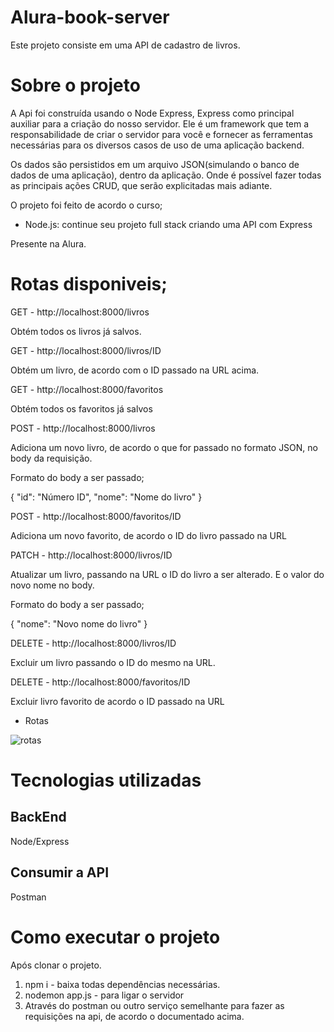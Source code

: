 # Alura-book-server
Este projeto consiste em uma API de cadastro de livros.

# Sobre o projeto 
A Api foi construída usando o Node Express, Express como principal auxiliar para a criação do nosso servidor. Ele é um framework 
que tem a responsabilidade de criar o servidor para você e fornecer as ferramentas necessárias para os diversos casos de uso de uma aplicação backend.

Os dados são persistidos em um arquivo JSON(simulando o banco de dados de uma aplicação), dentro da aplicação. Onde é possível fazer todas as principais ações CRUD, que serão explicitadas mais adiante.

O projeto foi feito de acordo o curso;

- Node.js: continue seu projeto full stack criando uma API com Express
    
 Presente na Alura.

# Rotas disponiveis;

GET - http://localhost:8000/livros

Obtém todos os livros já salvos.

GET - http://localhost:8000/livros/ID

Obtém um livro, de acordo com o ID passado na URL acima.

GET - http://localhost:8000/favoritos

Obtém todos os favoritos já salvos

POST - http://localhost:8000/livros

Adiciona um novo livro, de acordo o que for passado no formato JSON, no body da requisição.

Formato do body a ser passado;

{
    "id": "Número ID",
    "nome": "Nome do livro"
}

POST - http://localhost:8000/favoritos/ID

Adiciona um novo favorito, de acordo o ID do livro passado na URL

PATCH - http://localhost:8000/livros/ID

Atualizar um livro, passando na URL o ID do livro a ser alterado. E o valor do novo nome no body.

Formato do body a ser passado;

{
    "nome": "Novo nome do livro"
}

DELETE - http://localhost:8000/livros/ID

Excluir um livro passando o ID do mesmo na URL.

DELETE -  http://localhost:8000/favoritos/ID

Excluir livro favorito de acordo o ID passado na URL

* Rotas

![rotas](https://github.com/luc05/alura-book-server/assets/27972551/b54d9e00-31fe-4fde-ac29-f3bc82ea24e5)

# Tecnologias utilizadas

## BackEnd
Node/Express

## Consumir a API
Postman

# Como executar o projeto

Após clonar o projeto.
1) npm i - baixa todas dependências necessárias.
2) nodemon app.js - para ligar o servidor
3) Através do postman ou outro serviço semelhante para fazer as requisições na api, de acordo o documentado acima.
